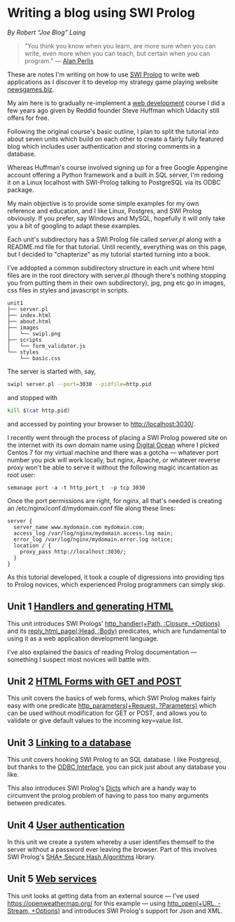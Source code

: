 # Writing a blog using SWI Prolog

*By Robert “Joe Blog” Laing*

> “You think you know when you learn, are more sure when you can write, even more when you can teach, but certain when you can program.” ― [Alan Perlis](http://www.cs.yale.edu/homes/perlis-alan/quotes.html)

These are notes I'm writing on how to use [SWI Prolog](http://www.swi-prolog.org/) to write web applications as I discover it to develop my strategy game playing website [newsgames.biz](http://www.newsgames.biz/).

My aim here is to gradually re-implement a [web development](https://eu.udacity.com/course/web-development--cs253) course I did a few years ago given by Reddid founder Steve Huffman which Udacity still offers for free.

Following the original course's basic outline, I plan to split the tutorial into about seven units which build on each other to create a fairly
fully featured blog which includes user authentication and storing comments in a database.

Whereas Huffman's course involved signing up for a free Google Appengine account offering a Python framework and a built in SQL server, 
I'm redoing it on a Linux localhost with SWI-Prolog talking to PostgreSQL via its ODBC package. 

My main objective is to provide some simple examples for my own reference and education, and I like Linux, Postgres, and SWI Prolog obviously.
If you prefer, say Windows and MySQL, hopefully it will only take you a bit of googling to adapt these examples.

Each unit's subdirectory has a SWI Prolog file called *server.pl* along with a README.md file for that tutorial. Until recently, everything was on this page, but I decided to "chapterize" as my tutorial started turning into a book. 

I've addopted a common subdirectory structure in each unit where html files are in the root directory with server.pl (though there's nothing stopping you from putting them in their own subdirectory), jpg, png etc go in images, css files in styles and javascript in scripts.

```
unit1
├── server.pl
├── index.html
├── about.html
├── images
│   └── swipl.png
├── scripts
│   └── form_validator.js
└── styles
    └── basic.css
```

The server is started with, say, 
```bash
swipl server.pl --port=3030 --pidfile=http.pid
``` 
and stopped with 
```bash
kill $(cat http.pid)
```
and accessed by pointing your browser to <http://localhost:3030/>.

I recently went through the process of placing a SWI Prolog powered site on the internet with its own domain name using [Digital Ocean](http://www.digitalocean.com/?refcode=a32a25b52821) where I picked Centos 7 for my virtual machine and there was a gotcha &mdash; whatever port number you pick will work locally, but nginx, Apache, or whatever reverse proxy won't be able to serve it without the following magic incantation as root user:

```semanage port -a -t http_port_t  -p tcp 3030```

Once the port permissions are right, for nginx, all that's needed is creating an /etc/nginx/conf.d/mydomain.conf file along these lines:

```
server {
  server_name www.mydomain.com mydomain.com;
  access_log /var/log/nginx/mydomain.access.log main;
  error_log /var/log/nginx/mydomain.error.log notice;
  location / {
    proxy_pass http://localhost:3030/;
  }
}
```

As this tutorial developed, it took a couple of digressions into providing tips to Prolog novices, which experienced Prolog programmers can simply skip.

## Unit 1 [Handlers and generating HTML](https://github.com/roblaing/swipl-webapp-howto/tree/master/unit1)

This unit introduces SWI Prologs' [http_handler(+Path, :Closure, +Options)](http://www.swi-prolog.org/pldoc/doc_for?object=http_handler/3) and its [reply_html_page(:Head, :Body)](http://www.swi-prolog.org/pldoc/doc_for?object=reply_html_page/2) predicates, which are fundamental to using it as a web application development language.

I've also explained the basics of reading Prolog documentation &mdash; something I suspect most novices will battle with.

## Unit 2 [HTML Forms with GET and POST](https://github.com/roblaing/swipl-webapp-howto/tree/master/unit2)

This unit covers the basics of web forms, which SWI Prolog makes fairly easy with one predicate [http_parameters(+Request, ?Parameters)](http://www.swi-prolog.org/pldoc/doc_for?object=http_parameters/2) which can be used without modification for GET or POST, and allows you to validate or give default values to the incoming key=value list.

## Unit 3 [Linking to a database](https://github.com/roblaing/swipl-webapp-howto/tree/master/unit3)

This unit covers hooking SWI Prolog to an SQL database. I like Postgresql, but thanks to the [ODBC Interface](http://www.swi-prolog.org/pldoc/doc_for?object=section(%27packages/odbc.html%27)), you can pick just about any database you like.

This also introduces SWI Prolog's [Dicts](http://www.swi-prolog.org/pldoc/man?section=bidicts) which are a handy way to circumvent the prolog problem of having to pass too many arguments between predicates.

## Unit 4 [User authentication](https://github.com/roblaing/swipl-webapp-howto/tree/master/unit4)

In this unit we create a system whereby a user identifies themself to the server without a password ever leaving the browser. Part of this involves SWI Prolog's [SHA* Secure Hash Algorithms](http://www.swi-prolog.org/pldoc/man?section=sha) library.

## Unit 5 [Web services](https://github.com/roblaing/swipl-webapp-howto/tree/master/unit5)

This unit looks at getting data from an external source &mdash; I've used <https://openweathermap.org/> for this example &mdash; using [http_open(+URL, -Stream, +Options)](http://www.swi-prolog.org/pldoc/doc_for?object=http_open/3) and introduces SWI Prolog's support for Json and XML.


